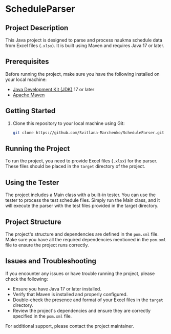 # ScheduleParser
## Project Description
This Java project is designed to parse and process naukma schedule data from Excel files (`.xlsx`). It is built using Maven and requires Java 17 or later.
## Prerequisites

Before running the project, make sure you have the following installed on your local machine:

- [Java Development Kit (JDK)](https://www.oracle.com/java/technologies/javase-downloads.html) 17 or later
- [Apache Maven](https://maven.apache.org/download.cgi)

## Getting Started

1. Clone this repository to your local machine using Git:

   ```bash
   git clone https://github.com/Svitlana-Marchenko/ScheduleParser.git
   ```
   
## Running the Project

To run the project, you need to provide Excel files (`.xlsx`) for the parser. These files should be placed in the `target` directory of the project.

## Using the Tester
The project includes a Main class with a built-in tester. You can use the tester to process the test schedule files. Simply run the Main class, and it will execute the parser with the test files provided in the target directory.

## Project Structure

The project's structure and dependencies are defined in the `pom.xml` file. Make sure you have all the required dependencies mentioned in the `pom.xml` file to ensure the project runs correctly.

## Issues and Troubleshooting

If you encounter any issues or have trouble running the project, please check the following:

- Ensure you have Java 17 or later installed.
- Verify that Maven is installed and properly configured.
- Double-check the presence and format of your Excel files in the `target` directory.
- Review the project's dependencies and ensure they are correctly specified in the `pom.xml` file.

For additional support, please contact the project maintainer.
